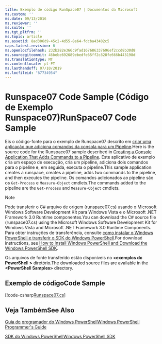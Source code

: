 ```yaml
---
title: Exemplo de código RunSpace07 | Documentos da Microsoft
ms.custom: ''
ms.date: 09/13/2016
ms.reviewer: ''
ms.suite: ''
ms.tgt_pltfrm: ''
ms.topic: article
ms.assetid: 8ad306d9-45c2-4d55-8e64-fdcba43402c5
caps.latest.revision: 6
ms.openlocfilehash: 232b282e366c9fad167686337696ef2ccd8b30d8
ms.sourcegitcommit: 46bebe692689ebedfe65ff2c828fe666b443198d
ms.translationtype: MT
ms.contentlocale: pt-PT
ms.lasthandoff: 07/10/2019
ms.locfileid: "67734954"
---
```

# <a name="runspace07-code-sample"></a><span data-ttu-id="91588-102">Runspace07 Code Sample (Código de Exemplo Runspace07)</span><span class="sxs-lookup"><span data-stu-id="91588-102">RunSpace07 Code Sample</span></span>

<span data-ttu-id="91588-103">Eis o código-fonte para o exemplo de Runspace07 descrito em [criar uma aplicação que adiciona comandos da consola para um Pipeline](https://msdn.microsoft.com/en-us/01eb7808-e97b-4905-80be-9e2fa38c262e).</span><span class="sxs-lookup"><span data-stu-id="91588-103">Here is the source code for the Runspace07 sample described in [Creating a Console Application That Adds Commands to a Pipeline](https://msdn.microsoft.com/en-us/01eb7808-e97b-4905-80be-9e2fa38c262e).</span></span> <span data-ttu-id="91588-104">Este aplicativo de exemplo cria um espaço de execução, cria um pipeline, adiciona dois comandos para o pipeline e, em seguida, executa o pipeline.</span><span class="sxs-lookup"><span data-stu-id="91588-104">This sample application creates a runspace, creates a pipeline, adds two commands to the pipeline, and then executes the pipeline.</span></span> <span data-ttu-id="91588-105">Os comandos adicionados ao pipeline são os `Get-Process` e `Measure-Object` cmdlets.</span><span class="sxs-lookup"><span data-stu-id="91588-105">The commands added to the pipeline are the `Get-Process` and `Measure-Object` cmdlets.</span></span>

> [!NOTE]
> <span data-ttu-id="91588-106">Pode transferir o C# arquivo de origem (runspace07.cs) usando o Microsoft Windows Software Development Kit para Windows Vista e o Microsoft .NET Framework 3.0 Runtime componentes.</span><span class="sxs-lookup"><span data-stu-id="91588-106">You can download the C# source file (runspace07.cs) using the Microsoft Windows Software Development Kit for Windows Vista and Microsoft .NET Framework 3.0 Runtime Components.</span></span> <span data-ttu-id="91588-107">Para obter instruções de transferência, consulte [como instalar o Windows PowerShell e transferir o SDK do Windows PowerShell](/powershell/developer/installing-the-windows-powershell-sdk).</span><span class="sxs-lookup"><span data-stu-id="91588-107">For download instructions, see [How to Install Windows PowerShell and Download the Windows PowerShell SDK](/powershell/developer/installing-the-windows-powershell-sdk).</span></span>
>
> <span data-ttu-id="91588-108">Os arquivos de fonte transferido estão disponíveis no  **\<exemplos do PowerShell >** diretório.</span><span class="sxs-lookup"><span data-stu-id="91588-108">The downloaded source files are available in the **\<PowerShell Samples>** directory.</span></span>

## <a name="code-sample"></a><span data-ttu-id="91588-109">Exemplo de código</span><span class="sxs-lookup"><span data-stu-id="91588-109">Code Sample</span></span>

[!code-csharp[Runspace07.cs](../../powershell-sdk-samples/SDK-2.0/csharp/Runspace07/Runspace07.cs#L11-L108 "Runspace07.cs")]

## <a name="see-also"></a><span data-ttu-id="91588-110">Veja Também</span><span class="sxs-lookup"><span data-stu-id="91588-110">See Also</span></span>

[<span data-ttu-id="91588-111">Guia do programador do Windows PowerShell</span><span class="sxs-lookup"><span data-stu-id="91588-111">Windows PowerShell Programmer's Guide</span></span>](./windows-powershell-programmer-s-guide.md)

[<span data-ttu-id="91588-112">SDK do Windows PowerShell</span><span class="sxs-lookup"><span data-stu-id="91588-112">Windows PowerShell SDK</span></span>](../windows-powershell-reference.md)